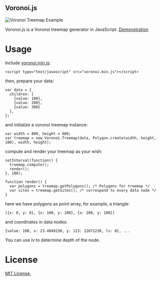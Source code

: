 Voronoi.js
----------

![Voronoi Treemap Example](http://zbryikt.github.io/voronoijs/img/example.png)

Voronoi.js is a Voronoi treemap generator in JavaScript. [Demonstration](http://zbryikt.github.io/voronoijs/)


Usage
==========

Include [voronoi.min.js](http://raw.githubusercontent.com/zbryikt/voronoijs/master/dist/voronoi.min.js):

    <script type="text/javascript" src="voronoi.min.js"></script>

then, prepare your data:

    var data = {
      children: [
        {value: 100},
        {value: 200},
        {value: 300}
      ],
    };

and initialize a voronoi treemap instance:

    var width = 800, height = 600;
    var treemap = new Voronoi.Treemap(data, Polygon.create(width, height, 100), width, height);

compute and render your treemap as your wish:
 
    setInterval(function() {
      treemap.compute();
      render();
    }, 100);

    function render() {
      var polygons = treemap.getPolygons(); /* Polygons for treemap */
      var sites = treemap.getSites(); /* correspond to every data node */
    }

here we have polygons as point array, for example, a triangle:

    [{x: 0, y: 0}, {x: 100, y: 100}, {x: 200, y: 100}]


and coordinates in data nodes:

    {value: 100, x: 23.4849230, y: 123: 12671238, lv: 0}, ...

You can use _lv_ to determine depth of the node.


License
==========
[MIT License.](http://raw.githubusercontent.com/zbryikt/voronoijs/master/LICENSE)
